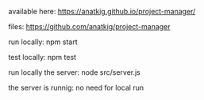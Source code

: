 available here: https://anatkig.github.io/project-manager/

files: https://github.com/anatkig/project-manager

run locally: npm start

test locally: npm test

run locally the server: node src/server.js

the server is runnig: no need for local run
